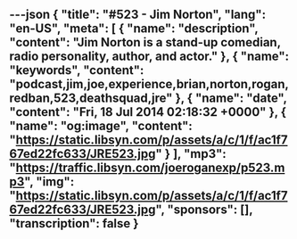 ---json
{
  "title": "#523 - Jim Norton",
  "lang": "en-US",
  "meta": [
    {
      "name": "description",
      "content": "Jim Norton is a stand-up comedian, radio personality, author, and actor."
    },
    {
      "name": "keywords",
      "content": "podcast,jim,joe,experience,brian,norton,rogan,redban,523,deathsquad,jre"
    },
    {
      "name": "date",
      "content": "Fri, 18 Jul 2014 02:18:32 +0000"
    },
    {
      "name": "og:image",
      "content": "https://static.libsyn.com/p/assets/a/c/1/f/ac1f767ed22fc633/JRE523.jpg"
    }
  ],
  "mp3": "https://traffic.libsyn.com/joeroganexp/p523.mp3",
  "img": "https://static.libsyn.com/p/assets/a/c/1/f/ac1f767ed22fc633/JRE523.jpg",
  "sponsors": [],
  "transcription": false
}
---
<episode-header />

<timemark seconds="0" />

<transcribe-call-to-action />

<episode-footer />
